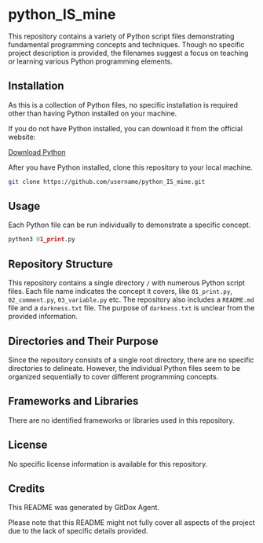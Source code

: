 # python_IS_mine

This repository contains a variety of Python script files demonstrating fundamental programming concepts and techniques. Though no specific project description is provided, the filenames suggest a focus on teaching or learning various Python programming elements.

## Installation

As this is a collection of Python files, no specific installation is required other than having Python installed on your machine.

If you do not have Python installed, you can download it from the official website:

[Download Python](https://www.python.org/downloads/)

After you have Python installed, clone this repository to your local machine.

```bash
git clone https://github.com/username/python_IS_mine.git
```

## Usage

Each Python file can be run individually to demonstrate a specific concept.

```python
python3 01_print.py
```

## Repository Structure

This repository contains a single directory `/` with numerous Python script files. Each file name indicates the concept it covers, like `01_print.py`, `02_comment.py`, `03_variable.py` etc. The repository also includes a `README.md` file and a `darkness.txt` file. The purpose of `darkness.txt` is unclear from the provided information.

## Directories and Their Purpose

Since the repository consists of a single root directory, there are no specific directories to delineate. However, the individual Python files seem to be organized sequentially to cover different programming concepts.

## Frameworks and Libraries

There are no identified frameworks or libraries used in this repository.

## License

No specific license information is available for this repository.

## Credits

This README was generated by GitDox Agent.

Please note that this README might not fully cover all aspects of the project due to the lack of specific details provided.